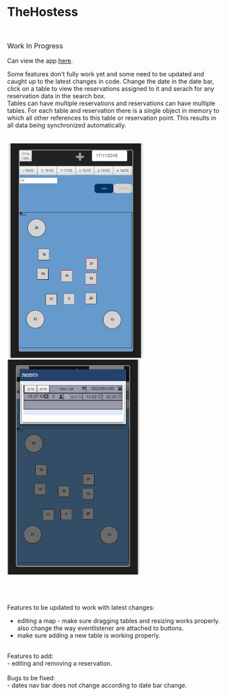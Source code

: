 # TheHostess
<br />
<p style="font-size:16px">Work In Progress</p>  
<p>
Can view the app <a href="http://thehostess.herokuapp.com" onclick="window.open(this.href,'win','toolbars=0, width=400,height=711,left=200,top=30,status=0,menubar=0,scrollbars=1,resizable=1');">here</a>.  

Some features don't fully work yet and some need to be updated and caught up to the latest changes in code. 
Change the date in the date bar, click on a table to view the reservations assigned to it and serach for any reservation data in the search box.  
Tables can have multiple reservations and reservations can have multiple tables. For each table and reservation there is a single object in memory to which all other references to this table or reservation point. This results in all data being synchronized automatically.   
<br /><br />
<img height="500px" src="appImage1.png"><img height="500px" src="appImage2.png">

<br /><br /><br />
Features to be updated to work with latest changes:<br />
- editing a map - make sure dragging tables and resizing works properly. also change the way eventlistener are attached to buttons.<br />
- make sure adding a new table is working properly.<br />
<br />
Features to add:<br />
- editing and removing a reservation.<br />
<br />
Bugs to be fixed:<br />
- dates nav bar does not change according to date bar change. <br />

</p>

